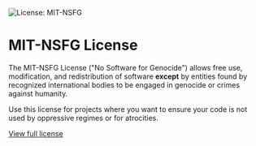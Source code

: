 ![License: MIT-NSFG](https://img.shields.io/badge/License-MIT--NSFG-brightgreen)

# MIT-NSFG License

The MIT-NSFG License ("No Software for Genocide") allows free use, modification, and redistribution of software **except** by entities found by recognized international bodies to be engaged in genocide or crimes against humanity. 

Use this license for projects where you want to ensure your code is not used by oppressive regimes or for atrocities.

[View full license](LICENSE.md)
